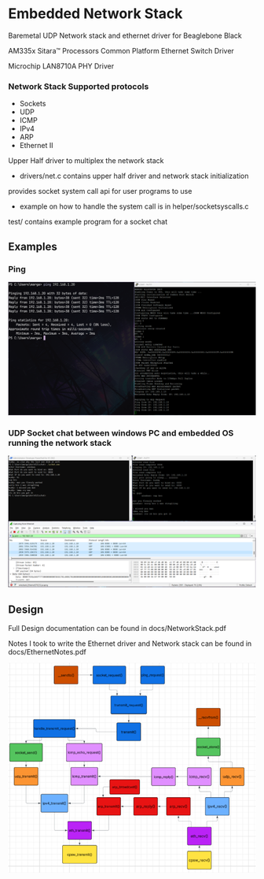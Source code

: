 # Embedded Network Stack

Baremetal UDP Network stack and ethernet driver for Beaglebone Black

AM335x Sitara™ Processors Common Platform Ethernet Switch Driver

Microchip LAN8710A PHY Driver

### Network Stack Supported protocols
- Sockets
- UDP
- ICMP
- IPv4
- ARP
- Ethernet II

Upper Half driver to multiplex the network stack
- drivers/net.c contains upper half driver and network stack initialization

provides socket system call api for user programs to use
- example on how to handle the system call is in helper/socketsyscalls.c

test/ contains example program for a socket chat

## Examples

### Ping

![alt text](https://github.com/marwan475/Embedded-Network-Stack/blob/main/docs/ping.png)

### UDP Socket chat between windows PC and embedded OS running the network stack

![alt text](https://github.com/marwan475/Embedded-Network-Stack/blob/main/docs/schat.png)

## Design

Full Design documentation can be found in docs/NetworkStack.pdf

Notes I took to write the Ethernet driver and Network stack can be found in docs/EthernetNotes.pdf

![alt text](https://github.com/marwan475/Embedded-Network-Stack/blob/main/docs/Screenshot%202025-04-03%20043002.png)

